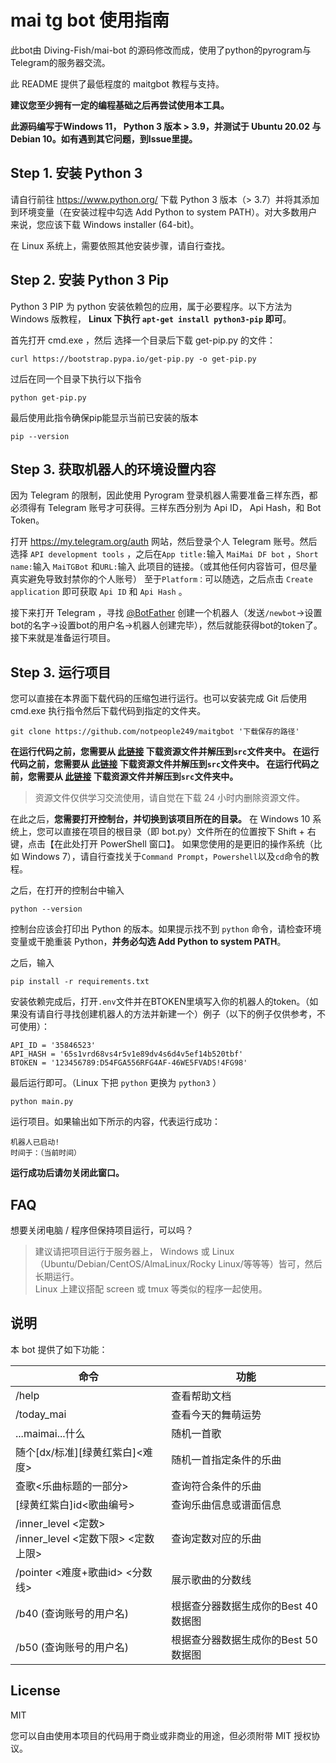# mai tg bot 使用指南

此bot由 Diving-Fish/mai-bot 的源码修改而成，使用了python的pyrogram与Telegram的服务器交流。

此 README 提供了最低程度的 maitgbot 教程与支持。

**建议您至少拥有一定的编程基础之后再尝试使用本工具。**

**此源码编写于Windows 11， Python 3 版本 > 3.9，并测试于 Ubuntu 20.02 与 Debian 10。如有遇到其它问题，到Issue里提。**

## Step 1. 安装 Python 3

请自行前往 https://www.python.org/ 下载 Python 3 版本（> 3.7）并将其添加到环境变量（在安装过程中勾选 Add Python to system PATH）。对大多数用户来说，您应该下载 Windows installer (64-bit)。

在 Linux 系统上，需要依照其他安装步骤，请自行查找。

## Step 2. 安装 Python 3 Pip

Python 3 PIP 为 python 安装依赖包的应用，属于必要程序。以下方法为 Windows 版教程， **Linux 下执行 `apt-get install python3-pip` 即可**。

首先打开 cmd.exe ，然后 选择一个目录后下载 get-pip.py 的文件：
```
curl https://bootstrap.pypa.io/get-pip.py -o get-pip.py
```

过后在同一个目录下执行以下指令
```
python get-pip.py
```

最后使用此指令确保pip能显示当前已安装的版本
```
pip --version
```

## Step 3. 获取机器人的环境设置内容

因为 Telegram 的限制，因此使用 Pyrogram 登录机器人需要准备三样东西，都必须得有 Telegram 账号才可获得。三样东西分别为 Api ID， Api Hash，和 Bot Token。

打开 https://my.telegram.org/auth 网站，然后登录个人 Telegram 账号。然后选择 `API development tools` ，之后在`App title:`输入 `MaiMai DF bot` ，`Short name:`输入 `MaiTGBot` 和`URL:`输入 此项目的链接。（或其他任何内容皆可，但尽量真实避免导致封禁你的个人账号）
至于`Platform：`可以随选，之后点击 `Create application` 即可获取 `Api ID` 和 `Api Hash` 。

接下来打开 Telegram ，寻找 [@BotFather](https://t.me/BotFather) 创建一个机器人（发送`/newbot`->设置bot的名字->设置bot的用户名->机器人创建完毕），然后就能获得bot的token了。接下来就是准备运行项目。

## Step 3. 运行项目

您可以直接在本界面下载代码的压缩包进行运行。也可以安装完成 Git 后使用 cmd.exe 执行指令然后下载代码到指定的文件夹。
```
git clone https://github.com/notpeople249/maitgbot '下载保存的路径'
```

**在运行代码之前，您需要从 [此链接](https://www.diving-fish.com/maibot/static.zip) 下载资源文件并解压到`src`文件夹中。
在运行代码之前，您需要从 [此链接](https://www.diving-fish.com/maibot/static.zip) 下载资源文件并解压到`src`文件夹中。
在运行代码之前，您需要从 [此链接](https://www.diving-fish.com/maibot/static.zip) 下载资源文件并解压到`src`文件夹中。**

> 资源文件仅供学习交流使用，请自觉在下载 24 小时内删除资源文件。

在此之后，**您需要打开控制台，并切换到该项目所在的目录。**
在 Windows 10 系统上，您可以直接在项目的根目录（即 bot.py）文件所在的位置按下 Shift + 右键，点击【在此处打开 PowerShell 窗口】。
如果您使用的是更旧的操作系统（比如 Windows 7），请自行查找关于`Command Prompt`，`Powershell`以及`cd`命令的教程。

之后，在打开的控制台中输入
```
python --version
```
控制台应该会打印出 Python 的版本。如果提示找不到 `python` 命令，请检查环境变量或干脆重装 Python，**并务必勾选 Add Python to system PATH**。

之后，输入
```
pip install -r requirements.txt
```
安装依赖完成后，打开`.env`文件并在BTOKEN里填写入你的机器人的token。（如果没有请自行寻找创建机器人的方法并新建一个）例子（以下的例子仅供参考，不可使用）：
```
API_ID = '35846523'
API_HASH = '65s1vrd68vs4r5v1e89dv4s6d4v5ef14b520tbf'
BTOKEN = '123456789:D54FGA556RFG4AF-46WE5FVADS!4FG98'
```
最后运行即可。（Linux 下把 `python` 更换为 `python3` ）
```
python main.py
```
运行项目。如果输出如下所示的内容，代表运行成功：
```
机器人已启动!
时间于：（当前时间） 
```
**运行成功后请勿关闭此窗口。**


## FAQ

想要关闭电脑 / 程序但保持项目运行，可以吗？
>建议请把项目运行于服务器上， Windows 或 Linux（Ubuntu/Debian/CentOS/AlmaLinux/Rocky Linux/等等等）皆可，然后长期运行。 <br> Linux 上建议搭配 screen 或 tmux 等类似的程序一起使用。


## 说明

本 bot 提供了如下功能：

命令 | 功能
--- | ---
/help | 查看帮助文档
/today_mai | 查看今天的舞萌运势
...maimai...什么 | 随机一首歌
随个[dx/标准][绿黄红紫白]<难度> | 随机一首指定条件的乐曲
查歌<乐曲标题的一部分> | 查询符合条件的乐曲
[绿黄红紫白]id<歌曲编号> | 查询乐曲信息或谱面信息
/inner_level <定数> <br> /inner_level <定数下限> <定数上限> |  查询定数对应的乐曲
/pointer <难度+歌曲id> <分数线> | 展示歌曲的分数线
/b40 (查询账号的用户名) | 根据查分器数据生成你的Best 40数据图
/b50 (查询账号的用户名) | 根据查分器数据生成你的Best 50数据图

## License

MIT

您可以自由使用本项目的代码用于商业或非商业的用途，但必须附带 MIT 授权协议。
